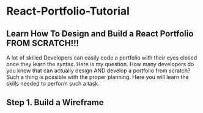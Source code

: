 # React-Portfolio-Tutorial

## Learn How To Design and Build a React Portfolio FROM SCRATCH!!!

A lot of skilled Developers can easily code a portfolio with their eyes closed once they learn the syntax.   Here is my question.  How many developers do you know that can actually design AND develop a portfolio from scratch?  Such a thing is possible with the proper planning.  Here you will learn the skills needed to perform such a task.

## Step 1. Build a Wireframe


